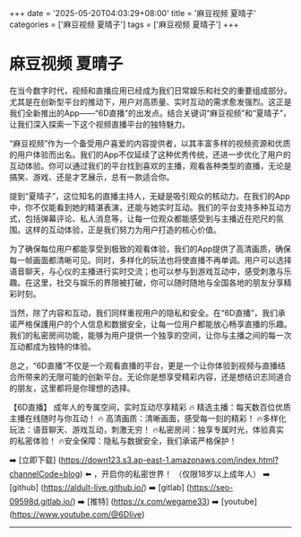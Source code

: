 +++
date = '2025-05-20T04:03:29+08:00'
title = '麻豆视频 夏晴子'
categories = ['麻豆视频 夏晴子']
tags = ['麻豆视频 夏晴子']
+++

# 麻豆视频 夏晴子

在当今数字时代，视频和直播应用已经成为我们日常娱乐和社交的重要组成部分。尤其是在创新型平台的推动下，用户对高质量、实时互动的需求愈发强烈。这正是我们全新推出的App——“6D直播”的出发点。结合关键词“麻豆视频”和“夏晴子”，让我们深入探索一下这个视频直播平台的独特魅力。

“麻豆视频”作为一个备受用户喜爱的内容提供者，以其丰富多样的视频资源和优质的用户体验而出名。我们的App不仅延续了这种优秀传统，还进一步优化了用户的互动体验。你可以通过我们的平台找到喜欢的主播，观看各种类型的直播，无论是搞笑、游戏、还是才艺展示，总有一款适合你。

提到“夏晴子”，这位知名的直播主持人，无疑是吸引观众的核动力。在我们的App中，你不仅能看到她的精湛表演，还能与她实时互动。我们的平台支持多种互动方式，包括弹幕评论、私人消息等，让每一位观众都能感受到与主播近在咫尺的氛围。这样的互动体验，正是我们努力为用户打造的核心价值。

为了确保每位用户都能享受到极致的观看体验，我们的App提供了高清画质，确保每一帧画面都清晰可见。同时，多样化的玩法也将使直播不再单调。用户可以选择语音聊天，与心仪的主播进行实时交流；也可以参与到游戏互动中，感受刺激与乐趣。在这里，社交与娱乐的界限被打破，你可以随时随地与全国各地的朋友分享精彩时刻。

当然，除了内容和互动，我们同样重视用户的隐私和安全。在“6D直播”，我们承诺严格保護用户的个人信息和数据安全，让每一位用户都能放心畅享直播的乐趣。我们的私密房间功能，能够为用户提供一个独享的空间，让你与主播之间的每一次互动都成为独特的体验。

总之，“6D直播”不仅是一个观看直播的平台，更是一个让你体验到视频与直播结合所带来的无限可能的创新平台。无论你是想享受精彩内容，还是想结识志同道合的朋友，这里都将是你理想的选择。

【6D直播】
成年人的专属空间，实时互动尽享精彩
🔥 精选主播：每天数百位优质主播在线随时与你互动！
🔥 高清画质：清晰画面，感受每一刻的精彩！
🔥多样化玩法：语音聊天、游戏互动，刺激无穷！
🔥私密房间：独享专属时光，体验真实的私密体验！
🔥安全保障：隐私与数据安全，我们承诺严格保护！

➡️ [立即下载] (https://down123.s3.ap-east-1.amazonaws.com/index.html?channelCode=blog) ⬅️ ，开启你的私密世界！
（仅限18岁以上成年人）
➡️ [github] (https://aldult-live.github.io/)
➡️ [gitlab] (https://seo-09598d.gitlab.io/)
➡️ [推特] (https://x.com/wegame33)
➡️ [youtube] (https://www.youtube.com/@6Dlive)

---
